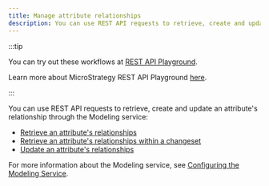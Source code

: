 ```yaml
---
title: Manage attribute relationships
description: You can use REST API requests to retrieve, create and update an attribute's relationship through the Modeling service.
---
```


:::tip

You can try out these workflows at [REST API Playground](https://www.postman.com/microstrategysdk/workspace/microstrategy-rest-api/folder/16131298-697327d8-4eaa-48ef-9e75-3daa23d4860f?ctx=documentation).

Learn more about MicroStrategy REST API Playground [here](/docs/getting-started/playground.md).

:::

You can use REST API requests to retrieve, create and update an attribute's relationship through the Modeling service:

- [Retrieve an attribute's relationships](./retrieve-an-attributes-relationships.md)
- [Retrieve an attribute's relationships within a changeset](./retrieve-an-attributes-relationships-within-a-changeset.md)
- [Update an attribute's relationships](./update-an-attributes-relationships.md)

For more information about the Modeling service, see [Configuring the Modeling Service](https://www2.microstrategy.com/producthelp/Current/InstallConfig/en-us/Content/modeling_service.htm).
